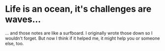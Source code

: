 # Life is an ocean, it's challenges are waves...

... and those notes are like a surfboard. I originally wrote those down so I wouldn't forget. But now I think if it helped me, it might help you or someone else, too.
